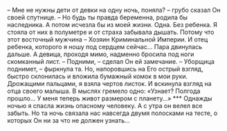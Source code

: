 <!--2025-05-09 22:34:01-->
– Мне не нужны дети от девки на одну ночь, поняла? – грубо сказал Он своей спутнице. – Но будь ты правда беременна, родила бы наследника. А потом исчезла бы из моей жизни. Одна. Без ребенка.
      Я стояла от них в полуметре и от страха забывала дышать.
      Потому что этот восточный мужчина – Хозяин Криминальной Империи.
      И отец ребенка, которого я ношу под сердцем сейчас…
      Пара двинулась дальше. А девица, проходя мимо, надменно бросила под ноги скомканный лист.
      – Подними, – сделал Он ей замечание.
      – Уборщица поднимет, – фыркнула та. Но, напоровшись на Его острый взгляд, быстро склонилась и вложила бумажный комок в мои руки.
      Дрожащими пальцами, я взяла чертов листок.
      И вскинула взгляд на отца своего малыша.
      В мыслях гремело одно:
      «Узнает? Полгода прошло... У меня теперь живот размером с планету…»
      ***
      Однажды ночью я спасла жизнь опасному человеку. А с утра он велел все забыть.
      Но та ночь связала нас навсегда двумя полосками на тесте, о которых Он ни за что не должен узнать...